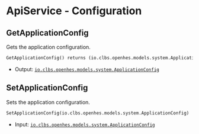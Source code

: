 # ApiService - Configuration

## GetApplicationConfig

Gets the application configuration.

```proto
GetApplicationConfig() returns (io.clbs.openhes.models.system.ApplicationConfig)
```

- Output: [`io.clbs.openhes.models.system.ApplicationConfig`](model-io-clbs-openhes-models-system-applicationconfig.md)

## SetApplicationConfig

Sets the application configuration.

```proto
SetApplicationConfig(io.clbs.openhes.models.system.ApplicationConfig)
```

- Input: [`io.clbs.openhes.models.system.ApplicationConfig`](model-io-clbs-openhes-models-system-applicationconfig.md)

